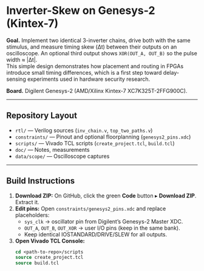# Inverter-Skew on Genesys-2 (Kintex-7)

**Goal.** Implement two identical 3-inverter chains, drive both with the same stimulus, and measure timing skew (Δt) between their outputs on an oscilloscope. An optional third output shows `XOR(OUT_A, OUT_B)` so the pulse width ≈ |Δt|.  
This simple design demonstrates how placement and routing in FPGAs introduce small timing differences, which is a first step toward delay-sensing experiments used in hardware security research.

**Board.** Digilent Genesys-2 (AMD/Xilinx Kintex-7 XC7K325T-2FFG900C).

---

## Repository Layout
- `rtl/` — Verilog sources (`inv_chain.v`, `top_two_paths.v`)
- `constraints/` — Pinout and optional floorplanning (`genesys2_pins.xdc`)
- `scripts/` — Vivado TCL scripts (`create_project.tcl`, `build.tcl`)
- `doc/` — Notes, measurements
- `data/scope/` — Oscilloscope captures

---

## Build Instructions
1. **Download ZIP:** On GitHub, click the green **Code** button ▸ **Download ZIP**. Extract it.  
2. **Edit pins:** Open `constraints/genesys2_pins.xdc` and replace placeholders:
   - `sys_clk` → oscillator pin from Digilent’s Genesys-2 Master XDC.
   - `OUT_A`, `OUT_B`, `OUT_XOR` → user I/O pins (keep in the same bank).
   - Keep identical IOSTANDARD/DRIVE/SLEW for all outputs.
3. **Open Vivado TCL Console:**  
   ```tcl
   cd <path-to-repo>/scripts
   source create_project.tcl
   source build.tcl
